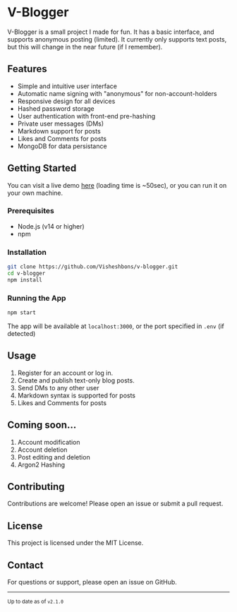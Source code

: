 # V-Blogger

V-Blogger is a small project I made for fun. It has a basic interface, and supports anonymous posting (limited). It currently only supports text posts, but this will change in the near future (if I remember).

## Features

- Simple and intuitive user interface
- Automatic name signing with "anonymous" for non-account-holders
- Responsive design for all devices
- Hashed password storage
- User authentication with front-end pre-hashing
- Private user messages (DMs)
- Markdown support for posts
- Likes and Comments for posts
- MongoDB for data persistance

## Getting Started

You can visit a live demo [here](https://v-blogger.onrender.com/) (loading time is ~50sec), or you can run it on your own machine.

### Prerequisites

- Node.js (v14 or higher)
- npm

### Installation

```bash
git clone https://github.com/Visheshbons/v-blogger.git
cd v-blogger
npm install
```

### Running the App

```bash
npm start
```

The app will be available at `localhost:3000`, or the port specified in `.env` (if detected)

## Usage

1. Register for an account or log in.
2. Create and publish text-only blog posts.
3. Send DMs to any other user
4. Markdown syntax is supported for posts
5. Likes and Comments for posts

## Coming soon...

1. Account modification
2. Account deletion
3. Post editing and deletion
4. Argon2 Hashing

## Contributing

Contributions are welcome! Please open an issue or submit a pull request.

## License

This project is licensed under the MIT License.

## Contact

For questions or support, please open an issue on GitHub.

<hr>

<small>Up to date as of `v2.1.0`</small>
